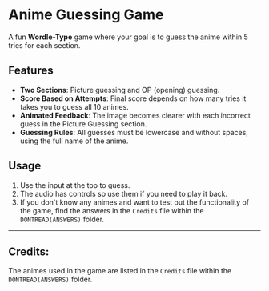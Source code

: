 # Anime Guessing Game

A fun **Wordle-Type** game where your goal is to guess the anime within 5 tries for each section.

## Features
- **Two Sections**: Picture guessing and OP (opening) guessing.
- **Score Based on Attempts**: Final score depends on how many tries it takes you to guess all 10 animes.
- **Animated Feedback**: The image becomes clearer with each incorrect guess in the Picture Guessing section.
- **Guessing Rules**: All guesses must be lowercase and without spaces, using the full name of the anime.

## Usage
1. Use the input at the top to guess.
2. The audio has controls so use them if you need to play it back.
3. If you don't know any animes and want to test out the functionality of the game, find the answers in the `Credits` file within the `DONTREAD(ANSWERS)` folder.

---

## Credits:
The animes used in the game are listed in the `Credits` file within the `DONTREAD(ANSWERS)` folder.
